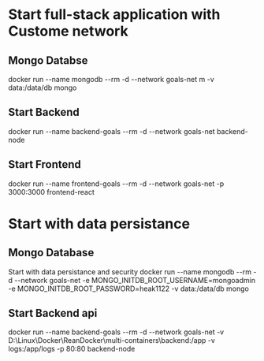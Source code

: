 # Start full-stack application with Custome network

## Mongo Databse
docker run --name mongodb --rm -d --network goals-net m -v data:/data/db mongo

## Start Backend
docker run --name backend-goals --rm -d --network goals-net backend-node

## Start Frontend
docker run --name frontend-goals --rm -d --network goals-net -p 3000:3000 frontend-react


# Start with data persistance

## Mongo Database
Start with data persistance and security 
docker run --name mongodb --rm -d --network goals-net -e MONGO_INITDB_ROOT_USERNAME=mongoadmin -e MONGO_INITDB_ROOT_PASSWORD=heak1122 -v data:/data/db mongo


## Start Backend api
docker run --name backend-goals --rm -d --network goals-net  -v D:\Linux\Docker\ReanDocker\multi-containers\backend:/app -v logs:/app/logs -p 80:80 backend-node